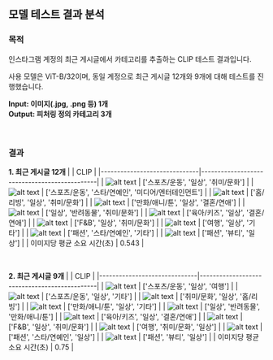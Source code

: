 ## 모델 테스트 결과 분석
### 목적
인스타그램 계정의 최근 게시글에서 카테고리를 추출하는 CLIP 테스트 결과입니다.

사용 모델은 ViT-B/32이며, 동일 계정으로 최근 게시글 12개와 9개에 대해 테스트를 진행했습니다.

**Input: 이미지(.jpg, .png 등) 1개<br/>**
**Output: 피처링 정의 카테고리 3개**

<br/>

### 결과
**1. 최근 게시글 12개**
|                              | CLIP                                         |
|------------------------------|----------------------------------------------|
| ![alt text](../images/ig_post_12/1.jpg)   | ['스포츠/운동', '일상', '취미/문화']               |
| ![alt text](../images/ig_post_12/2.jpg)    | ['스포츠/운동', '스타/연예인', '미디어/엔터테인먼트']   |
| ![alt text](../images/ig_post_12/3.jpg)    | ['홈/리빙', '일상', '취미/문화']                  |
| ![alt text](../images/ig_post_12/4.jpg)    | ['만화/애니/툰', '일상', '결혼/연애']              |
| ![alt text](../images/ig_post_12/5.jpg)    | ['일상', '반려동물', '취미/문화']                 |
| ![alt text](../images/ig_post_12/6.jpg)    | ['육아/키즈', '일상', '결혼/연애']                |
| ![alt text](../images/ig_post_12/7.jpg)    | ['F&B', '일상', '취미/문화']                    |
| ![alt text](../images/ig_post_12/8.jpg)    | ['여행', '일상', '기타']                        |
| ![alt text](../images/ig_post_12/9.jpg)    | ['패션', '스타/연예인', '기타']                   |
| ![alt text](../images/ig_post_12/10.jpg)    | ['패션', '뷰티', '일상']                        |
| 이미지당 평균 소요 시간(초)        | 0.543                                        |

<br/>

**2. 최근 게시글 9개**
|                              | CLIP                                         |
|------------------------------|----------------------------------------------|
| ![alt text](../images/ig_post_9/1.png)   | ['스포츠/운동', '일상', '여행']               |
| ![alt text](../images/ig_post_9/2.png)   | ['스포츠/운동', '일상', '기타']   |
| ![alt text](../images/ig_post_9/3.png)   | ['취미/문화', '일상', '홈/리빙']                  |
| ![alt text](../images/ig_post_9/4.png)   | ['만화/애니/툰', '일상', '기타']              |
| ![alt text](../images/ig_post_9/5.png)   | ['일상', '반려동물', '만화/애니/툰']                 |
| ![alt text](../images/ig_post_9/6.png)   | ['육아/키즈', '일상', '결혼/연애']                |
| ![alt text](../images/ig_post_9/7.png)   | ['F&B', '일상', '취미/문화']                    |
| ![alt text](../images/ig_post_9/8.png)   | ['여행', '취미/문화', '일상']                        |
| ![alt text](../images/ig_post_9/9.png)   | ['패션', '스타/연예인', '일상']                   |
| ![alt text](../images/ig_post_9/10.png)  | ['패션', '뷰티', '일상']                        |
| 이미지당 평균 소요 시간(초)        | 0.75                                        |
